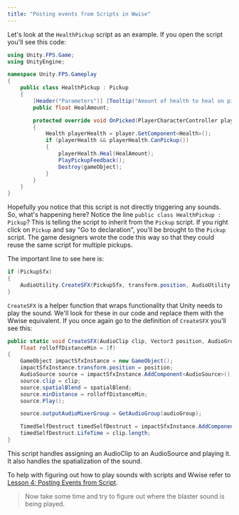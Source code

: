 ```yaml
---
title: "Posting events from Scripts in Wwise"
---
```


Let's look at the `HealthPickup` script as an example. If you open the script you'll see this code:

```c#
using Unity.FPS.Game;
using UnityEngine;

namespace Unity.FPS.Gameplay
{
    public class HealthPickup : Pickup
    {
        [Header("Parameters")] [Tooltip("Amount of health to heal on pickup")]
        public float HealAmount;

        protected override void OnPicked(PlayerCharacterController player)
        {
            Health playerHealth = player.GetComponent<Health>();
            if (playerHealth && playerHealth.CanPickup())
            {
                playerHealth.Heal(HealAmount);
                PlayPickupFeedback();
                Destroy(gameObject);
            }
        }
    }
}
```

Hopefully you notice that this script is not directly triggering any sounds. So, what's happening here? Notice the line `public class HealthPickup : Pickup`? This is telling the script to inherit from the `Pickup` script. If you right click on `Pickup` and say "Go to declaration", you'll be brought to the `Pickup` script. The game designers wrote the code this way so that they could reuse the same script for multiple pickups.

The important line to see here is:

```c#
if (PickupSfx)
{
    AudioUtility.CreateSFX(PickupSfx, transform.position, AudioUtility.AudioGroups.Pickup, 0f);
}
```

`CreateSFX` is a helper function that wraps functionality that Unity needs to play the sound. We'll look for these in our code and replace them with the Wwise equivalent. If you once again go to the definition of `CreateSFX` you'll see this:

```c#
public static void CreateSFX(AudioClip clip, Vector3 position, AudioGroups audioGroup, float spatialBlend,
    float rolloffDistanceMin = 1f)
{
    GameObject impactSfxInstance = new GameObject();
    impactSfxInstance.transform.position = position;
    AudioSource source = impactSfxInstance.AddComponent<AudioSource>();
    source.clip = clip;
    source.spatialBlend = spatialBlend;
    source.minDistance = rolloffDistanceMin;
    source.Play();

    source.outputAudioMixerGroup = GetAudioGroup(audioGroup);

    TimedSelfDestruct timedSelfDestruct = impactSfxInstance.AddComponent<TimedSelfDestruct>();
    timedSelfDestruct.LifeTime = clip.length;
}
```

This script handles assigning an AudioClip to an AudioSource and playing it. It also handles the spatialization of the sound.

To help with figuring out how to play sounds with scripts and Wwise refer to [Lesson 4: Posting Events from Script](https://www.audiokinetic.com/courses/wwise301/?source=wwise301&id=Lesson_4).

> Now take some time and try to figure out where the blaster sound is being played.
